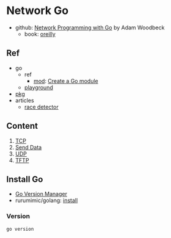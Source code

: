 # Network Go

- github: [Network Programming with Go](https://github.com/awoodbeck/gnp) by Adam Woodbeck
  - book: [oreilly](https://www.oreilly.com/library/view/network-programming-with/9781098128890/)

## Ref

- go
  - ref
    - [mod](https://go.dev/ref/mod): [Create a Go module](https://go.dev/doc/tutorial/create-module)
  - [playground](https://go.dev/play/)
- [pkg](https://pkg.go.dev/)
- articles
  - [race detector](https://go.dev/doc/articles/race_detector)

## Content

1. [TCP](src/01_tcp/README.md)
2. [Send Data](src/02_send_data/README.md)
3. [UDP](src/03_udp/README.md)
4. [TFTP](src/04_tftp/README.md)

## Install Go

- [Go Version Manager](https://github.com/moovweb/gvm)
- rurumimic/golang: [install](https://github.com/rurumimic/golang/blob/main/install.md)

### Version

```bash
go version
```
